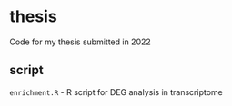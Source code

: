 # thesis

Code for my thesis submitted in 2022

## script
`enrichment.R` - R script for DEG analysis in transcriptome 
